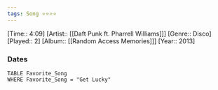```yaml
---
tags: Song ⭐⭐⭐⭐ 
---
```

[Time:: 4:09]
[Artist:: [[Daft Punk ft. Pharrell Williams]]]
[Genre:: Disco]
[Played:: 2]
[Album:: [[Random Access Memories]]]
[Year:: 2013]
### Dates
````dataview
TABLE Favorite_Song
WHERE Favorite_Song = "Get Lucky"
````